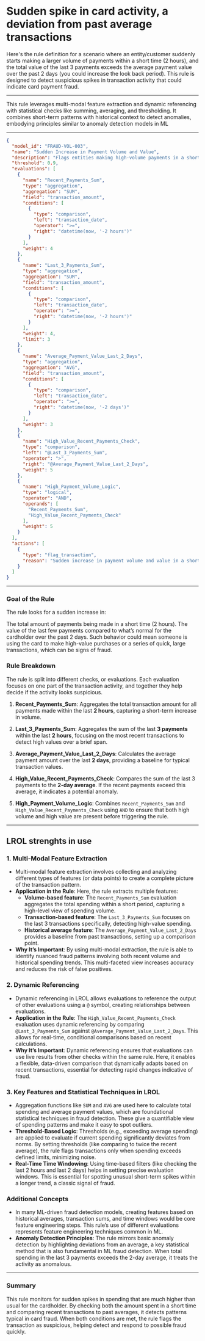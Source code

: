 # Sudden spike in card activity, a deviation from past average transactions

Here's the rule definition for a scenario where an entity/customer suddenly starts making a larger volume of payments within a short time (2 hours), and the total value of the last 3 payments exceeds the average payment value over the past 2 days (you could increase the look back period). This rule is designed to detect suspicious spikes in transaction activity that could indicate card payment fraud. 


---

This rule leverages multi-modal feature extraction and dynamic referencing with statistical checks like summing, averaging, and thresholding. It combines short-term patterns with historical context to detect anomalies, embodying principles similar to anomaly detection models in ML

---

```json
{
  "model_id": "FRAUD-VOL-003",
  "name": "Sudden Increase in Payment Volume and Value",
  "description": "Flags entities making high-volume payments in a short period, with recent payment totals exceeding average payment values over the last 2 days.",
  "threshold": 0.9,
  "evaluations": [
    {
      "name": "Recent_Payments_Sum",
      "type": "aggregation",
      "aggregation": "SUM",
      "field": "transaction_amount",
      "conditions": [
        {
          "type": "comparison",
          "left": "transaction_date",
          "operator": ">=",
          "right": "datetime(now, '-2 hours')"
        }
      ],
      "weight": 4
    },
    {
      "name": "Last_3_Payments_Sum",
      "type": "aggregation",
      "aggregation": "SUM",
      "field": "transaction_amount",
      "conditions": [
        {
          "type": "comparison",
          "left": "transaction_date",
          "operator": ">=",
          "right": "datetime(now, '-2 hours')"
        }
      ],
      "weight": 4,
      "limit": 3
    },
    {
      "name": "Average_Payment_Value_Last_2_Days",
      "type": "aggregation",
      "aggregation": "AVG",
      "field": "transaction_amount",
      "conditions": [
        {
          "type": "comparison",
          "left": "transaction_date",
          "operator": ">=",
          "right": "datetime(now, '-2 days')"
        }
      ],
      "weight": 3
    },
    {
      "name": "High_Value_Recent_Payments_Check",
      "type": "comparison",
      "left": "@Last_3_Payments_Sum",
      "operator": ">",
      "right": "@Average_Payment_Value_Last_2_Days",
      "weight": 5
    },
    {
      "name": "High_Payment_Volume_Logic",
      "type": "logical",
      "operator": "AND",
      "operands": [
        "Recent_Payments_Sum",
        "High_Value_Recent_Payments_Check"
      ],
      "weight": 5
    }
  ],
  "actions": [
    {
      "type": "flag_transaction",
      "reason": "Sudden increase in payment volume and value in a short period detected."
    }
  ]
}
```

---

### Goal of the Rule
The rule looks for a sudden increase in:

The total amount of payments being made in a short time (2 hours).
The value of the last few payments compared to what’s normal for the cardholder over the past 2 days.
Such behavior could mean someone is using the card to make high-value purchases or a series of quick, large transactions, which can be signs of fraud.

### Rule Breakdown
The rule is split into different checks, or evaluations. Each evaluation focuses on one part of the transaction activity, and together they help decide if the activity looks suspicious.

1. **Recent_Payments_Sum**: Aggregates the total transaction amount for all payments made within the last **2 hours**, capturing a short-term increase in volume.

2. **Last_3_Payments_Sum**: Aggregates the sum of the last **3 payments** within the last **2 hours**, focusing on the most recent transactions to detect high values over a brief span.

3. **Average_Payment_Value_Last_2_Days**: Calculates the average payment amount over the last **2 days**, providing a baseline for typical transaction values.

4. **High_Value_Recent_Payments_Check**: Compares the sum of the last 3 payments to the **2-day average**. If the recent payments exceed this average, it indicates a potential anomaly.

5. **High_Payment_Volume_Logic**: Combines `Recent_Payments_Sum` and `High_Value_Recent_Payments_Check` using `AND` to ensure that both high volume and high value are present before triggering the rule.

---
## LROL strenghts in use

### 1. **Multi-Modal Feature Extraction**
   - Multi-modal feature extraction involves collecting and analyzing different types of features (or data points) to create a complete picture of the transaction pattern.
   - **Application in the Rule**: Here, the rule extracts multiple features:
     - **Volume-based feature**: The `Recent_Payments_Sum` evaluation aggregates the total spending within a short period, capturing a high-level view of spending volume.
     - **Transaction-based feature**: The `Last_3_Payments_Sum` focuses on the last 3 transactions specifically, detecting high-value spending.
     - **Historical average feature**: The `Average_Payment_Value_Last_2_Days` provides a baseline from past transactions, setting up a comparison point.
   - **Why It’s Important**: By using multi-modal extraction, the rule is able to identify nuanced fraud patterns involving both recent volume and historical spending trends. This multi-faceted view increases accuracy and reduces the risk of false positives.

### 2. **Dynamic Referencing**
   - Dynamic referencing in LROL allows evaluations to reference the output of other evaluations using a `@` symbol, creating relationships between evaluations.
   - **Application in the Rule**: The `High_Value_Recent_Payments_Check` evaluation uses dynamic referencing by comparing `@Last_3_Payments_Sum` against `@Average_Payment_Value_Last_2_Days`. This allows for real-time, conditional comparisons based on recent calculations.
   - **Why It’s Important**: Dynamic referencing ensures that evaluations can use live results from other checks within the same rule. Here, it enables a flexible, data-driven comparison that dynamically adapts based on recent transactions, essential for detecting rapid changes indicative of fraud.

### 3. **Key Features and Statistical Techniques in LROL**
   - Aggregation functions like `SUM` and `AVG` are used here to calculate total spending and average payment values, which are foundational statistical techniques in fraud detection. These give a quantifiable view of spending patterns and make it easy to spot outliers.
   - **Threshold-Based Logic**: Thresholds (e.g., exceeding average spending) are applied to evaluate if current spending significantly deviates from norms. By setting thresholds (like comparing to twice the recent average), the rule flags transactions only when spending exceeds defined limits, minimizing noise.
   - **Real-Time Time Windowing**: Using time-based filters (like checking the last 2 hours and last 2 days) helps in setting precise evaluation windows. This is essential for spotting unusual short-term spikes within a longer trend, a classic signal of fraud.

### Additional Concepts
   - In many ML-driven fraud detection models, creating features based on historical averages, transaction sums, and time windows would be core feature engineering steps. This rule’s use of different evaluations represents feature engineering techniques common in ML.
   - **Anomaly Detection Principles**: The rule mirrors basic anomaly detection by highlighting deviations from an average, a key statistical method that is also fundamental in ML fraud detection. When total spending in the last 3 payments exceeds the 2-day average, it treats the activity as anomalous.

---

### Summary

This rule monitors for sudden spikes in spending that are much higher than usual for the cardholder. By checking both the amount spent in a short time and comparing recent transactions to past averages, it detects patterns typical in card fraud. When both conditions are met, the rule flags the transaction as suspicious, helping detect and respond to possible fraud quickly.